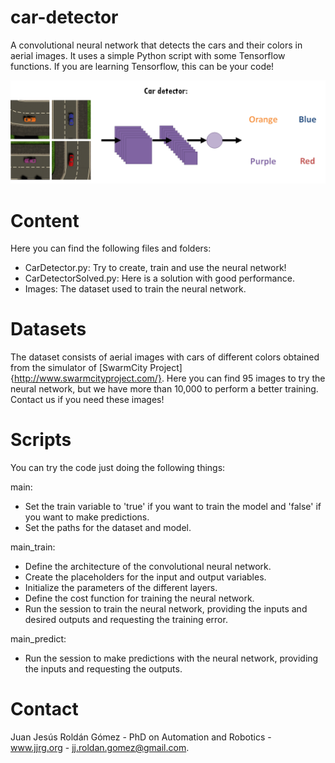 # car-detector
A convolutional neural network that detects the cars and their colors in aerial images. It uses a simple Python script with some Tensorflow functions. If you are learning Tensorflow, this can be your code!

![alt text](https://github.com/jjroldangomez/car-detector/blob/master/CarDetector.png)

# Content
Here you can find the following files and folders:
- CarDetector.py: Try to create, train and use the neural network!
- CarDetectorSolved.py: Here is a solution with good performance.
- Images: The dataset used to train the neural network.

# Datasets
The dataset consists of aerial images with cars of different colors obtained from the simulator of [SwarmCity Project]{http://www.swarmcityproject.com/}. Here you can find 95 images to try the neural network, but we have more than 10,000 to perform a better training. Contact us if you need these images!

# Scripts
You can try the code just doing the following things:

main: 
- Set the train variable to 'true' if you want to train the model and 'false' if you want to make predictions.
- Set the paths for the dataset and model.

main_train:
- Define the architecture of the convolutional neural network.
- Create the placeholders for the input and output variables.
- Initialize the parameters of the different layers.
- Define the cost function for training the neural network.
- Run the session to train the neural network, providing the inputs and desired outputs and requesting the training error.

main_predict:
- Run the session to make predictions with the neural network, providing the inputs and requesting the outputs.

# Contact
Juan Jesús Roldán Gómez - PhD on Automation and Robotics - www.jjrg.org - jj.roldan.gomez@gmail.com.
